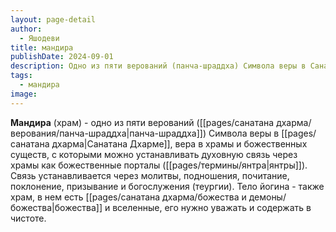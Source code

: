 ```yaml
---
layout: page-detail
author:
  - Яшодеви
title: мандира
publishDate: 2024-09-01
description: Одно из пяти верований (панча-шраддха) Символа веры в Санатана Дхарме, вера в храмы и божественных существ, с которыми можно устанавливать духовную связь через храмы как божественные порталы (янтры). Связь устанавливается через молитвы, подношения, почитание, поклонение, призывание и богослужения (теургии). Тело йогина - также храм, в нем есть божества и вселенные, его нужно уважать и содержать в чистоте.
tags:
  - мандира
image:
---
```

**Мандира** (храм) - одно из пяти верований ([[pages/санатана дхарма/верования/панча-шраддха|панча-шраддха]]) Символа веры в [[pages/санатана дхарма|Санатана Дхарме]], вера в храмы и божественных существ, с которыми можно устанавливать духовную связь через храмы как божественные порталы ([[pages/термины/янтра|янтры]]). Связь устанавливается через молитвы, подношения, почитание, поклонение, призывание и богослужения (теургии). Тело йогина - также храм, в нем есть [[pages/санатана дхарма/божества и демоны/божества|божества]] и вселенные, его нужно уважать и содержать в чистоте.

